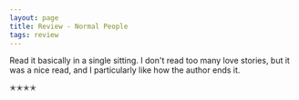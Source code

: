 ```yaml
---
layout: page
title: Review - Normal People
tags: review
---
```


Read it basically in a single sitting. I don't read too many love stories, but it was a nice read,
and I particularly like how the author ends it.

✭✭✭✭